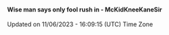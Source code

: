 #### Wise man says only fool rush in - McKidKneeKaneSir
Updated on 11/06/2023 - 16:09:15 (UTC) Time Zone
